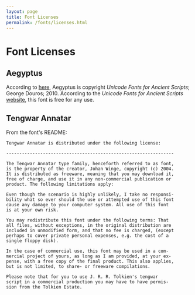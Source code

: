 ```yaml
---
layout: page
title: Font Licenses
permalink: /fonts/licenses.html
---
```


Font Licenses
===

Aegyptus
---
According to [here](http://www.fonts2u.com/aegyptus.font), Aegyptus is copyright *Unicode Fonts for Ancient Scripts*; George Douros; 2010. According to the *Unicode Fonts for Ancient Scripts* [website](http://users.teilar.gr/~g1951d/), this font is free for any use.


Tengwar Annatar
---
From the font's README:

	Tengwar Annatar is distributed under the following license:

	----------------------------------------------------------------

	The Tengwar Annatar type family, henceforth referred to as font,
	is the property of the creator, Johan Winge, copyright (c) 2004.
	It is distributed as freeware, meaning that you may download it,
	free of charge, and use it in any non-commercial publication or
	product. The following limitations apply:

	Even though the scenario is highly unlikely, I take no responsi-
	bility what so ever should the use or attempted use of this font
	cause any damage to your computer system. All use of this font
	is at your own risk.

	You may redistribute this font under the following terms: That
	all files, without exceptions, in the original distribution are
	included in unmodified form, and that no fee is charged, (except
	perhaps to cover private personal expenses, e.g. the cost of a
	single floppy disk).

	In the case of commercial use, this font may be used in a com-
	mercial project of yours, as long as I am provided, at your ex-
	pense, with a free copy of the final product. This also applies,
	but is not limited, to share- or freeware compilations.

	Please note that for you to use J. R. R. Tolkien's tengwar
	script in a commercial production you may have to have permis-
	sion from the Tolkien Estate.

